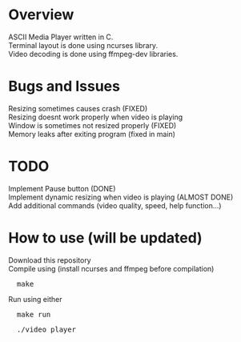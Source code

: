 # Overview
ASCII Media Player written in C. \
Terminal layout is done using ncurses library. \
Video decoding is done using ffmpeg-dev libraries.

# Bugs and Issues
Resizing sometimes causes crash (FIXED) \
Resizing doesnt work properly when video is playing \
Window is sometimes not resized properly (FIXED) \
Memory leaks after exiting program (fixed in main)

# TODO
Implement Pause button (DONE) \
Implement dynamic resizing when video is playing (ALMOST DONE) \
Add additional commands (video quality, speed, help function...)

# How to use (will be updated)
Download this repository \
Compile using (install ncurses and ffmpeg before compilation)
<pre>
  make
</pre>
Run using either
<pre>
  make run
</pre> 
<pre>
  ./video_player
</pre>
